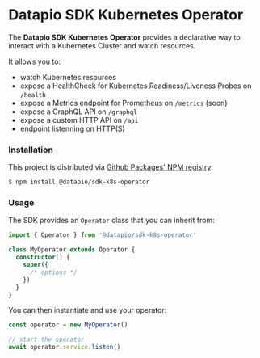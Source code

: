 # Datapio SDK Kubernetes Operator

The **Datapio SDK Kubernetes Operator** provides a declarative way to interact
with a Kubernetes Cluster and watch resources.

It allows you to:

 - watch Kubernetes resources
 - expose a HealthCheck for Kubernetes Readiness/Liveness Probes on `/health`
 - expose a Metrics endpoint for Prometheus on `/metrics` (soon)
 - expose a GraphQL API on `/graphql`
 - expose a custom HTTP API on `/api`
 - endpoint listenning on HTTP(S)

### Installation

This project is distributed via
[Github Packages' NPM registry](https://docs.github.com/en/packages/working-with-a-github-packages-registry/working-with-the-npm-registry):

```bash
$ npm install @datapio/sdk-k8s-operator
```

### Usage

The SDK provides an `Operator` class that you can inherit from:

```typescript
import { Operator } from '@datapio/sdk-k8s-operator'

class MyOperator extends Operator {
  constructor() {
    super({
      /* options */
    })
  }
}
```

You can then instantiate and use your operator:

```typescript
const operator = new MyOperator()

// start the operator
await operator.service.listen()
```
